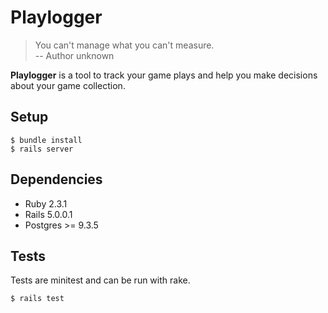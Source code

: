 # Playlogger

> You can't manage what you can't measure. </br>
> -- Author unknown

**Playlogger** is a tool to track your game plays and help you make decisions about your game collection.

## Setup

```
$ bundle install
$ rails server
```

## Dependencies
* Ruby 2.3.1
* Rails 5.0.0.1
* Postgres >= 9.3.5

## Tests
Tests are minitest and can be run with rake.

```
$ rails test
```
